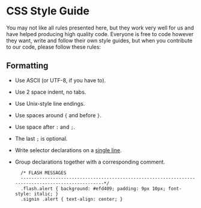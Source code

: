 # CSS Style Guide

You may not like all rules presented here, but they work very well for
us and have helped producing high quality code. Everyone is free to
code however they want, write and follow their own style guides, but
when you contribute to our code, please follow these rules:

## Formatting

* Use ASCII (or UTF-8, if you have to).

* Use 2 space indent, no tabs.

* Use Unix-style line endings.

* Use spaces around `{` and before `}`.

* Use space after `:` and `;`.

* The last `;` is optional.

* Write selector declarations on a [single line](http://orderedlist.com/resources/html-css/single-line-css/).

* Group declarations together with a corresponding comment.

        /* FLASH MESSAGES
        --------------------------------------------------------------------------------------------------*/
        .flash.alert { background: #efd409; padding: 9px 10px; font-style: italic; }
        .signin .alert { text-align: center; }
